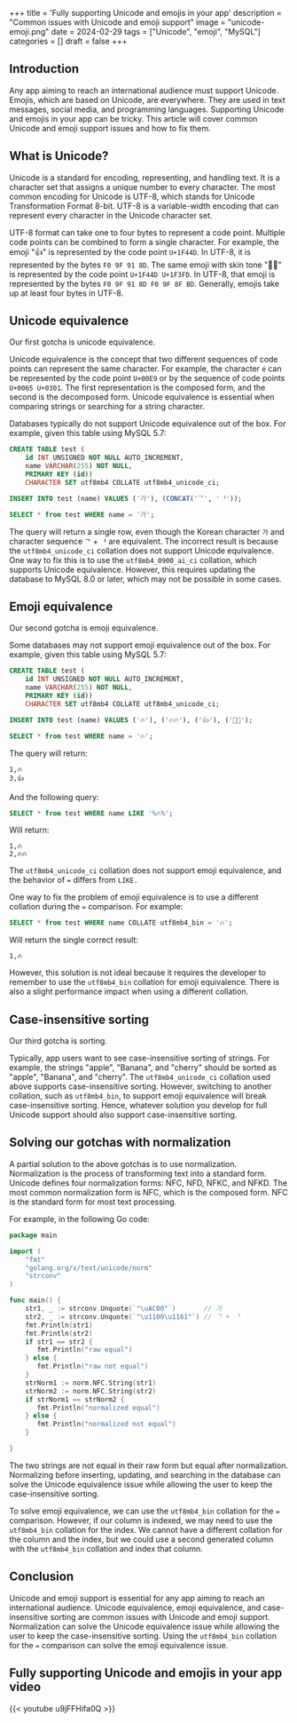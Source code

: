 +++
title = 'Fully supporting Unicode and emojis in your app'
description = "Common issues with Unicode and emoji support"
image = "unicode-emoji.png"
date = 2024-02-29
tags = ["Unicode", "emoji", "MySQL"]
categories = []
draft = false
+++

## Introduction

Any app aiming to reach an international audience must support Unicode. Emojis, which are based on Unicode, are everywhere. They are used in text messages, social media, and programming languages. Supporting Unicode and emojis in your app can be tricky. This article will cover common Unicode and emoji support issues and how to fix them.

## What is Unicode?

Unicode is a standard for encoding, representing, and handling text. It is a character set that assigns a unique number to every character. The most common encoding for Unicode is UTF-8, which stands for Unicode Transformation Format 8-bit. UTF-8 is a variable-width encoding that can represent every character in the Unicode character set.

UTF-8 format can take one to four bytes to represent a code point. Multiple code points can be combined to form a single character. For example, the emoji "👍" is represented by the code point `U+1F44D`. In UTF-8, it is represented by the bytes `F0 9F 91 8D`. The same emoji with skin tone "👍🏽" is represented by the code point `U+1F44D U+1F3FD`. In UTF-8, that emoji is represented by the bytes `F0 9F 91 8D F0 9F 8F BD`. Generally, emojis take up at least four bytes in UTF-8.

## Unicode equivalence

Our first gotcha is unicode equivalence.

Unicode equivalence is the concept that two different sequences of code points can represent the same character. For example, the character `é` can be represented by the code point `U+00E9` or by the sequence of code points `U+0065 U+0301`. The first representation is the composed form, and the second is the decomposed form. Unicode equivalence is essential when comparing strings or searching for a string character.

Databases typically do not support Unicode equivalence out of the box. For example, given this table using MySQL 5.7:

```sql
CREATE TABLE test (
    id INT UNSIGNED NOT NULL AUTO_INCREMENT,
    name VARCHAR(255) NOT NULL,
    PRIMARY KEY (id))
    CHARACTER SET utf8mb4 COLLATE utf8mb4_unicode_ci;

INSERT INTO test (name) VALUES ('가'), (CONCAT('ᄀ', 'ᅡ'));

SELECT * from test WHERE name = '가';
```

The query will return a single row, even though the Korean character `가` and character sequence `ᄀ` + `ᅡ` are equivalent. The incorrect result is because the `utf8mb4_unicode_ci` collation does not support Unicode equivalence. One way to fix this is to use the `utf8mb4_0900_ai_ci` collation, which supports Unicode equivalence. However, this requires updating the database to MySQL 8.0 or later, which may not be possible in some cases.

## Emoji equivalence

Our second gotcha is emoji equivalence.

Some databases may not support emoji equivalence out of the box. For example, given this table using MySQL 5.7:

```sql
CREATE TABLE test (
    id INT UNSIGNED NOT NULL AUTO_INCREMENT,
    name VARCHAR(255) NOT NULL,
    PRIMARY KEY (id))
    CHARACTER SET utf8mb4 COLLATE utf8mb4_unicode_ci;

INSERT INTO test (name) VALUES ('🔥'), ('🔥🔥'), ('👍'), ('👍🏽');

SELECT * from test WHERE name = '🔥';
```

The query will return:
```
1,🔥
3,👍
```

And the following query:

```sql
SELECT * from test WHERE name LIKE '%🔥%';
```

Will return:

```
1,🔥
2,🔥🔥
```

The `utf8mb4_unicode_ci` collation does not support emoji equivalence, and the behavior of `=` differs from `LIKE.`

One way to fix the problem of emoji equivalence is to use a different collation during the `=` comparison. For example:

```sql
SELECT * from test WHERE name COLLATE utf8mb4_bin = '🔥';
```

Will return the single correct result:
```
1,🔥
```

However, this solution is not ideal because it requires the developer to remember to use the `utf8mb4_bin` collation for emoji equivalence. There is also a slight performance impact when using a different collation.

## Case-insensitive sorting

Our third gotcha is sorting.

Typically, app users want to see case-insensitive sorting of strings. For example, the strings "apple", "Banana", and "cherry" should be sorted as "apple", "Banana", and "cherry". The `utf8mb4_unicode_ci` collation used above supports case-insensitive sorting. However, switching to another collation, such as `utf8mb4_bin`, to support emoji equivalence will break case-insensitive sorting. Hence, whatever solution you develop for full Unicode support should also support case-insensitive sorting.

## Solving our gotchas with normalization

A partial solution to the above gotchas is to use normalization. Normalization is the process of transforming text into a standard form. Unicode defines four normalization forms: NFC, NFD, NFKC, and NFKD. The most common normalization form is NFC, which is the composed form. NFC is the standard form for most text processing.

For example, in the following Go code:

```go
package main

import (
    "fmt"
    "golang.org/x/text/unicode/norm"
    "strconv"
)

func main() {
    str1, _ := strconv.Unquote(`"\uAC00"`)       // 가
    str2, _ := strconv.Unquote(`"\u1100\u1161"`) // ᄀ + ᅡ
    fmt.Println(str1)
    fmt.Println(str2)
    if str1 == str2 {
       fmt.Println("raw equal")
    } else {
       fmt.Println("raw not equal")
    }
    strNorm1 := norm.NFC.String(str1)
    strNorm2 := norm.NFC.String(str2)
    if strNorm1 == strNorm2 {
       fmt.Println("normalized equal")
    } else {
       fmt.Println("normalized not equal")
    }

}
```

The two strings are not equal in their raw form but equal after normalization. Normalizing before inserting, updating, and searching in the database can solve the Unicode equivalence issue while allowing the user to keep the case-insensitive sorting.

To solve emoji equivalence, we can use the `utf8mb4_bin` collation for the `=` comparison. However, if our column is indexed, we may need to use the `utf8mb4_bin` collation for the index. We cannot have a different collation for the column and the index, but we could use a second generated column with the `utf8mb4_bin` collation and index that column.

## Conclusion

Unicode and emoji support is essential for any app aiming to reach an international audience. Unicode equivalence, emoji equivalence, and case-insensitive sorting are common issues with Unicode and emoji support. Normalization can solve the Unicode equivalence issue while allowing the user to keep the case-insensitive sorting. Using the `utf8mb4_bin` collation for the `=` comparison can solve the emoji equivalence issue.

## Fully supporting Unicode and emojis in your app video

{{< youtube u9jFFHifa0Q >}}
